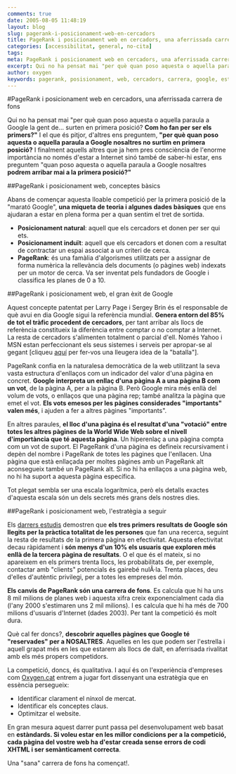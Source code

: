 ```yaml
---
comments: true
date: 2005-08-05 11:48:19
layout: blog
slug: pagerank-i-posicionament-web-en-cercadors
title: PageRank i posicionament web en cercadors, una aferrissada carrera de fons
categories: [accessibilitat, general, no-cita]
tags:
meta: PageRank i posicionament web en cercadors, una aferrissada carrera de fons
excerpt: Qui no ha pensat mai "per què quan poso aquesta o aquella paraula a Google la gent de... surten en primera posició?
author: oxygen
keywords: pagerank, posisionament, web, cercadors, carrera, google, estratègia
---
```


#PageRank i posicionament web en cercadors, una aferrissada carrera de fons

Qui no ha pensat mai "per què quan poso aquesta o aquella paraula a Google la gent de... surten en primera posició? **Com ho fan per ser els primers?"** I el que és pitjor, d'altres ens preguntem, **"per què quan poso aquesta o aquella paraula a Google nosaltres no surtim en primera posició?** I finalment aquells altres que ja hem pres consciència de l'enorme importància no només d'estar a Internet sinó també de saber-hi estar, ens preguntem "quan poso aquesta o aquella paraula a Google nosaltres **podrem arribar mai a la primera posició?"**

##PageRank i posicionament web, conceptes bàsics

Abans de començar aquesta lloable competició per la primera posició de la "marató Google", **una miqueta de teoria i algunes dades bàsiques** que ens ajudaran a estar en plena forma per a quan sentim el tret de sortida.

- **Posicionament natural**: aquell que els cercadors et donen per ser qui ets.
- **Posicionament induït**: aquell que els cercadors et donen com a resultat de contractar un espai associat a un criteri de cerca.
- **PageRank**: és una famàlia d'algorismes utilitzats per a assignar de forma numèrica la rellevància dels documents (o pàgines web) indexats per un motor de cerca. Va ser inventat pels fundadors de Google i classifica les planes de 0 a 10.

##PageRank i posicionament web, el gran èxit de Google

Aquest concepte patentat per Larry Page i Sergey Brin és el responsable de què avui en dia Google sigui la referència mundial. **Genera entorn del 85% de tot el tràfic procedent de cercadors**, per tant arribar als llocs de referència constitueix la diferència entre comptar o no comptar a Internet. La resta de cercadors s'alimenten totalment o parcial d'ell. Només Yahoo i MSN estan perfeccionant els seus sistemes i serveis per apropar-se al gegant [cliqueu [aquí](https://www.google.com/search?hl=en&q=battle+search&btnG=Google+Search "fes clic aquí per veure els resultats de la cerca 'battle+search'") per fer-vos una lleugera idea de la "batalla"].

PageRank confia en la naturalesa democràtica de la web utilitzant la seva vasta estructura d'enllaços com un indicador del valor d'una pàgina en concret. **Google interpreta un enllaç d'una pàgina A a una pàgina B com un vot**, de la pàgina A, per a la pàgina B. Però Google mira més enllà del volum de vots, o enllaços que una pàgina rep; també analitza la pàgina que emet el vot. **Els vots emesos per les pàgines considerades "importants" valen més**, i ajuden a fer a altres pàgines "importants".

En altres paraules, **el lloc d'una pàgina és el resultat d'una "votació" entre totes les altres pàgines de la World Wide Web sobre el nivell d'importància que té aquesta pàgina**. Un hiperenlaç a una pàgina compta com un vot de suport. El PageRank d'una pàgina es defineix recursivament i depèn del nombre i PageRank de totes les pàgines que l'enllacen. Una pàgina que està enllaçada per moltes pàgines amb un PageRank alt aconsegueix també un PageRank alt. Si no hi ha enllaços a una pàgina web, no hi ha suport a aquesta pàgina específica.

Tot plegat sembla ser una escala logarítmica, però els detalls exactes d'aquesta escala són un dels secrets més grans dels nostres dies.

##PageRank i posicionament web, l'estratègia a seguir

Els [darrers estudis](http://www.eyetools.com/inpage/research_google_eyetracking_heatmap.htm "fes clic aquí per veure els resultats de la tècnica eyetrack") demostren que **els tres primers resultats de Google són llegits per la pràctica totalitat de les persones** que fan una recerca, seguint la resta de resultats de la primera pàgina en efectivitat. Aquesta efectivitat decau ràpidament i **són menys d'un 10% els usuaris que exploren més enllà de la tercera pàgina de resultats**. O el que és el mateix, si no apareixem en els primers trenta llocs, les probabilitats de, per exemple, contactar amb "clients" potencials és gairebé nulÂ·la. Trenta places, deu d'elles d'autèntic privilegi, per a totes les empreses del món.

**Els canvis de PageRank són una carrera de fons**. Es calcula que hi ha uns 8 mil milions de planes web i aquesta xifra creix exponencialment cada dia (l'any 2000 s'estimaren uns 2 mil milions). I es calcula que hi ha més de 700 milions d'usuaris d'Internet (dades 2003). Per tant la competició és molt dura.

Què cal fer doncs?, **descobrir aquelles pàgines que Google té "reservades" per a NOSALTRES**. Aquelles en les que podem ser l'estrella i aquell grapat més en les que estarem als llocs de dalt, en aferrisada rivalitat amb els més propers competidors.

La competició, doncs, és qualitativa. I aquí és on l'experiència d'empreses com [Oxygen.cat](/) entrem a jugar fort dissenyant una estratègia que en essència persegueix:

- Identificar clarament el nínxol de mercat.
- Identificar els conceptes claus.
- Optimitzar el website.

En gran mesura aquest darrer punt passa pel desenvolupament web basat en **estàndards. Si voleu estar en les millor condicions per a la competició, cada pàgina del vostre web ha d'estar creada sense errors de codi XHTML i ser semànticament correcta**.

Una "sana" carrera de fons ha començat!. 